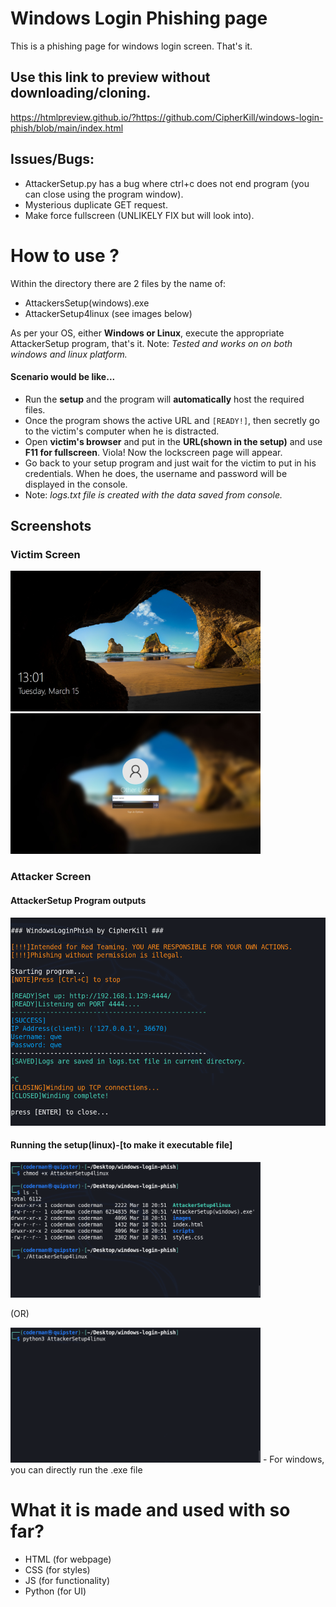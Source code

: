 # Windows Login Phishing page
This is a phishing page for windows login screen. That's it.
## Use this link to preview without downloading/cloning. 
https://htmlpreview.github.io/?https://github.com/CipherKill/windows-login-phish/blob/main/index.html

## Issues/Bugs:
- AttackerSetup.py has a bug where ctrl+c does not end program (you can close using the program window).
- Mysterious duplicate GET request.
- Make force fullscreen (UNLIKELY FIX but will look into).

# How to use ?
Within the directory there are 2 files by the name of:
  - AttackersSetup(windows).exe
  - AttackerSetup4linux (see images below)  
  
As per your OS, either **Windows or Linux**, execute the appropriate AttackerSetup program, that's it.
Note: *Tested and works on on both windows and linux platform.*

#### Scenario would be like...
- Run the **setup** and the program will **automatically** host the required files.
- Once the program shows the active URL and `[READY!]`, then secretly go to the victim's computer when he is distracted.
- Open **victim's browser** and put in the **URL(shown in the setup)** and use **F11 for fullscreen**. Viola! Now the lockscreen page will appear.
- Go back to your setup program and just wait for the victim to put in his credentials. When he does, the username and password will be displayed in the console. 
- Note: *logs.txt file is created with the data saved from console.*  

## Screenshots
### Victim Screen
<p float='left'>
<img src="./docs/Screenshots/cover(victim).png" width="400px"></img>
<img src="./docs/Screenshots/login(victim).png" width="400px"></img>
</p>

### Attacker Screen

#### AttackerSetup Program outputs
<img src="./docs/Screenshots/AttackerSetup.png" width="550px"></img>

#### Running the setup(linux)-[to make it executable file]
<img src="./docs/Screenshots/AttackerScreen-o1.png" width="400px"></img>
<p>(OR)</p>
<img src="./docs/Screenshots/AttackerScreen--o2.png" width="400px"></img>
 - For windows, you can directly run the .exe file



# What it is made and used with so far?
- HTML  (for webpage)
- CSS (for styles)
- JS  (for functionality)
- Python (for UI)



